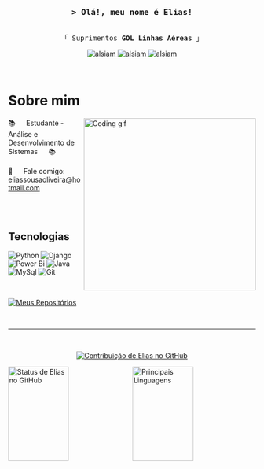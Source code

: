 
<!-- Intro  -->
<h3 align="center">
        <samp>&gt; Olá!, meu nome é Elias!
               
        
</h3>


<p align="center"> 
 
  <samp>   
    <br>
    「 Suprimentos <b>GOL Linhas Aéreas</b> 」
    <br>
  </samp>
</p>

<p align="center">
        
<a href="https://bio.site/eliassousa" target="_blank">
  <img src="https://img.shields.io/badge/bio.link-000000%7D?style=for-the-badge&logo=biolink&logoColor=white)style=for-the-badge&logo=linkedin&logoColor=white" alt="alsiam"/>
 </a> 
 <a href="https://linkedin.com/in/eliassousaoliveira" target="_blank">
  <img src="https://img.shields.io/badge/LinkedIn-0077B5?style=for-the-badge&logo=linkedin&logoColor=white" alt="alsiam"/>
 </a>
 <a href="https://instagram.com/eliass0usa" target="_blank">
  <img src="https://img.shields.io/badge/Instagram-fe4164?style=for-the-badge&logo=instagram&logoColor=white" alt="alsiam" />
 </a>
</p>
<br />

<!-- About Section -->
 # Sobre mim
 
<p>
 <img align="right" width="350" src="/assets/programmer.gif" alt="Coding gif" />
  

 📚 &emsp; Estudante - Análise e Desenvolvimento de Sistemas &emsp; 📚<br/><br/>
 📧 &emsp; Fale comigo: eliassousaoliveira@hotmail.com<br/>
 

</p>

<br/>
<br/>

## Tecnologias

![Python](https://img.shields.io/badge/Python-3776AB?style=for-the-badge&logo=python&logoColor=white)
![Django](https://img.shields.io/badge/Django-092E20?style=for-the-badge&logo=django&logoColor=white)
![Power Bi](https://img.shields.io/badge/power_bi-F2C811?style=for-the-badge&logo=powerbi&logoColor=black)
![Java](https://img.shields.io/badge/Java-ED8B00?style=for-the-badge&logo=openjdk&logoColor=white)
![MySql](https://img.shields.io/badge/MySQL-00000F?style=for-the-badge&logo=mysql&logoColor=white)
![Git](https://img.shields.io/badge/Git-F05032?style=for-the-badge&logo=git&logoColor=white)

<br/>

<p align="left">
  <a href="https://github.com/eliass0usa?tab=repositories" target="_blank"><img alt="Meus Repositórios" title="All Repositories" src="https://img.shields.io/badge/-All%20Repos-2962FF?style=for-the-badge&logo=koding&logoColor=white"/></a>
</p>

<br/>
<hr/>
<br/>

<p align="center">
  <a href="https://github.com/eliass0usa">
    <img src="https://github-profile-summary-cards.vercel.app/api/cards/profile-details?username=eliass0usa&theme=radical" alt="Contribuição de Elias no GitHub"/>
  </a>
</p>

<a> 
    <a href="https://github.com/eliass0usa"><img alt="Status de Elias no GitHub" src="https://denvercoder1-github-readme-stats.vercel.app/api?username=eliass0usa&show_icons=true&count_private=true&theme=react&border_color=7F3FBF&bg_color=0D1117&title_color=F85D7F&icon_color=F8D866" height="192px" width="49.5%"/></a>
  <a href="https://github.com/eliass0usa"><img alt="Principais Linguagens" src="https://denvercoder1-github-readme-stats.vercel.app/api/top-langs/?username=eliass0usa&langs_count=8&layout=compact&theme=react&border_color=7F3FBF&bg_color=0D1117&title_color=F85D7F&icon_color=F8D866" height="192px" width="49.5%"/></a>
  <br/>
</a>



